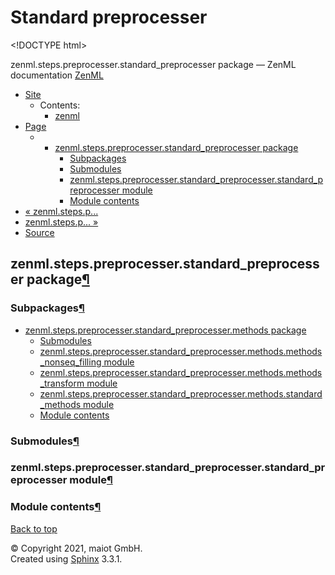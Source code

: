 # Standard preprocesser

&lt;!DOCTYPE html&gt;

zenml.steps.preprocesser.standard\_preprocesser package — ZenML documentation [ZenML](https://github.com/maiot-io/zenml/tree/6be0fdee8f24521c23cd6da945592183a59e7693/docs/sphinx_docs/_build/html/index.html)

* [Site](https://github.com/maiot-io/zenml/tree/6be0fdee8f24521c23cd6da945592183a59e7693/docs/sphinx_docs/_build/html/index.html)
  * Contents:
    * [zenml](https://github.com/maiot-io/zenml/tree/6be0fdee8f24521c23cd6da945592183a59e7693/docs/sphinx_docs/_build/html/modules.html)
* [Page](./)
  * * [zenml.steps.preprocesser.standard\_preprocesser package](./)
      * [Subpackages](./#subpackages)
      * [Submodules](./#submodules)
      * [zenml.steps.preprocesser.standard\_preprocesser.standard\_preprocesser module](./#zenml-steps-preprocesser-standard-preprocesser-standard-preprocesser-module)
      * [Module contents](./#module-contents)
* [ « zenml.steps.p...](../)
* [ zenml.steps.p... »](zenml.steps.preprocesser.standard_preprocesser.methods.md)
* [Source](https://github.com/maiot-io/zenml/tree/6be0fdee8f24521c23cd6da945592183a59e7693/docs/sphinx_docs/_build/html/_sources/zenml.steps.preprocesser.standard_preprocesser.rst.txt)

## zenml.steps.preprocesser.standard\_preprocesser package[¶](./#zenml-steps-preprocesser-standard-preprocesser-package)

### Subpackages[¶](./#subpackages)

* [zenml.steps.preprocesser.standard\_preprocesser.methods package](zenml.steps.preprocesser.standard_preprocesser.methods.md)
  * [Submodules](zenml.steps.preprocesser.standard_preprocesser.methods.md#submodules)
  * [zenml.steps.preprocesser.standard\_preprocesser.methods.methods\_nonseq\_filling module](zenml.steps.preprocesser.standard_preprocesser.methods.md#zenml-steps-preprocesser-standard-preprocesser-methods-methods-nonseq-filling-module)
  * [zenml.steps.preprocesser.standard\_preprocesser.methods.methods\_transform module](zenml.steps.preprocesser.standard_preprocesser.methods.md#zenml-steps-preprocesser-standard-preprocesser-methods-methods-transform-module)
  * [zenml.steps.preprocesser.standard\_preprocesser.methods.standard\_methods module](zenml.steps.preprocesser.standard_preprocesser.methods.md#zenml-steps-preprocesser-standard-preprocesser-methods-standard-methods-module)
  * [Module contents](zenml.steps.preprocesser.standard_preprocesser.methods.md#module-contents)

### Submodules[¶](./#submodules)

### zenml.steps.preprocesser.standard\_preprocesser.standard\_preprocesser module[¶](./#zenml-steps-preprocesser-standard-preprocesser-standard-preprocesser-module)

### Module contents[¶](./#module-contents)

[Back to top](./)

© Copyright 2021, maiot GmbH.  
Created using [Sphinx](http://sphinx-doc.org/) 3.3.1.

